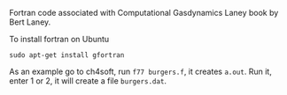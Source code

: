 

Fortran code associated with Computational Gasdynamics Laney book by
Bert Laney.

To install fortran on Ubuntu

```
sudo apt-get install gfortran
```

As an example go to ch4soft, run `f77 burgers.f`, it creates `a.out`.
Run it, enter 1 or 2, it will create a file `burgers.dat`. 


